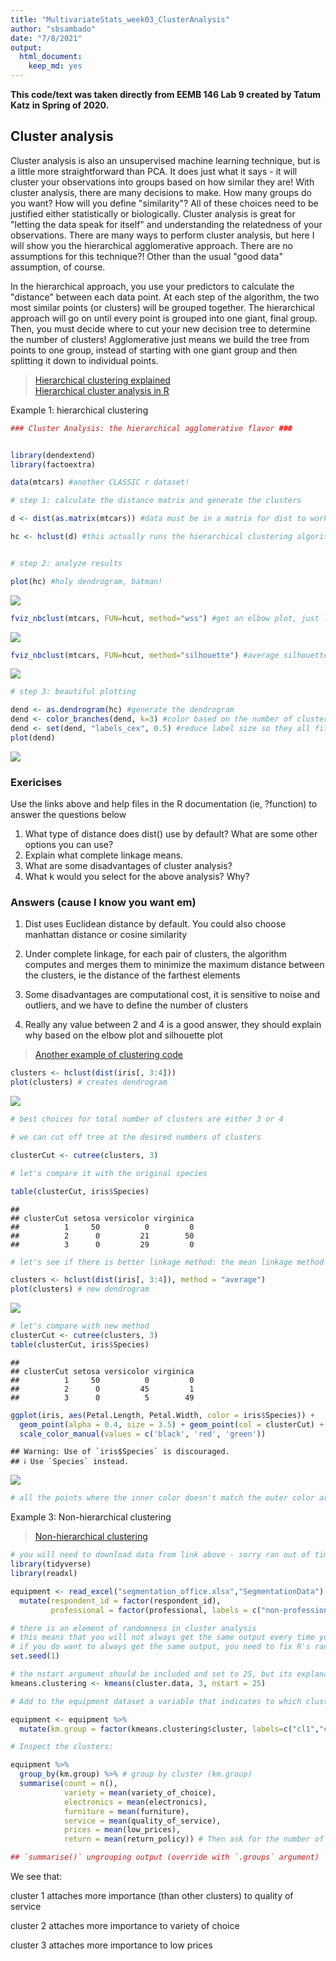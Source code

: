 ```yaml
---
title: "MultivariateStats_week03_ClusterAnalysis"
author: "sbsambado"
date: "7/8/2021"
output:
  html_document:
    keep_md: yes
---
```


**This code/text was taken directly from EEMB 146 Lab 9 created by Tatum Katz in Spring of 2020.**


## Cluster analysis

Cluster analysis is also an unsupervised machine learning technique, but is a little more straightforward than PCA. It does just what it says - it will cluster your observations into groups based on how similar they are! With cluster analysis, there are many decisions to make. How many groups do you want? How will you define "similarity"? All of these choices need to be justified either statistically or biologically. Cluster analysis is great for "letting the data speak for itself" and understanding the relatedness of your observations. There are many ways to perform cluster analysis, but here I will show you the hierarchical agglomerative approach. There are no assumptions for this technique?! Other than the usual "good data" assumption, of course.

In the hierarchical approach, you use your predictors to calculate the "distance" between each data point. At each step of the algorithm, the two most similar points (or clusters) will be grouped together. The hierarchical approach will go on until every point is grouped into one giant, final group. Then, you must decide where to cut your new decision tree to determine the number of clusters! Agglomerative just means we build the tree from points to one group, instead of starting with one giant group and then splitting it down to individual points.

>[Hierarchical clustering explained](https://towardsdatascience.com/hierarchical-clustering-explained-e58d2f936323#:~:text=Hierarchical%20clustering%20means%20creating%20a,Agglomerative%20clustering)  
>[Hierarchical cluster analysis in R](https://www.r-bloggers.com/hierarchical-clustering-in-r-2/)

Example 1: hierarchical clustering

```r
### Cluster Analysis: the hierarchical agglomerative flavor ###


library(dendextend)
library(factoextra)

data(mtcars) #another CLASSIC r dataset!

# step 1: calculate the distance matrix and generate the clusters

d <- dist(as.matrix(mtcars)) #data must be in a matrix for dist to work

hc <- hclust(d) #this actually runs the hierarchical clustering algorithm, based on the distances you just calculated. hclust uses the "complete linkage" method by default to define the clusters


# step 2: analyze results

plot(hc) #holy dendrogram, batman!
```

![](week_03_ClusterAnalysis_files/figure-html/unnamed-chunk-1-1.png)<!-- -->

```r
fviz_nbclust(mtcars, FUN=hcut, method="wss") #get an elbow plot, just like PCA! pick the k that reduces your total within sum of squares sufficiently
```

![](week_03_ClusterAnalysis_files/figure-html/unnamed-chunk-1-2.png)<!-- -->

```r
fviz_nbclust(mtcars, FUN=hcut, method="silhouette") #average silhouette method to determine optimal k. measures the quality of the clustering, ie how well each datapoint lies within its cluster. high average silhouette width indicates good clustering
```

![](week_03_ClusterAnalysis_files/figure-html/unnamed-chunk-1-3.png)<!-- -->

```r
# step 3: beautiful plotting

dend <- as.dendrogram(hc) #generate the dendrogram
dend <- color_branches(dend, k=3) #color based on the number of clusters you determined
dend <- set(dend, "labels_cex", 0.5) #reduce label size so they all fit nicely
plot(dend)
```

![](week_03_ClusterAnalysis_files/figure-html/unnamed-chunk-1-4.png)<!-- -->

### Exericises 

Use the links above and help files in the R documentation (ie, ?function) to answer the questions below

1. What type of distance does dist() use by default? What are some other options you can use?
2. Explain what complete linkage means.
3. What are some disadvantages of cluster analysis?
4. What k would you select for the above analysis? Why?

### Answers (cause I know you want em)
1. Dist uses Euclidean distance by default. You could also choose manhattan distance or cosine similarity

2. Under complete linkage, for each pair of clusters, the algorithm computes and merges them to minimize the maximum distance between the clusters, ie the distance of the farthest elements

3. Some disadvantages are computational cost, it is sensitive to noise and outliers, and we have to define the number of clusters

4. Really any value between 2 and 4 is a good answer, they should explain why based on the elbow plot and silhouette plot

>[Another example of clustering code](https://www.r-bloggers.com/2016/01/hierarchical-clustering-in-r-2/)


```r
clusters <- hclust(dist(iris[, 3:4]))
plot(clusters) # creates dendrogram
```

![](week_03_ClusterAnalysis_files/figure-html/unnamed-chunk-2-1.png)<!-- -->

```r
# best choices for total number of clusters are either 3 or 4

# we can cut off tree at the desired numbers of clusters

clusterCut <- cutree(clusters, 3)

# let's compare it with the original species

table(clusterCut, iris$Species)
```

```
##           
## clusterCut setosa versicolor virginica
##          1     50          0         0
##          2      0         21        50
##          3      0         29         0
```

```r
# let's see if there is better linkage method: the mean linkage method

clusters <- hclust(dist(iris[, 3:4]), method = "average")
plot(clusters) # new dendrogram
```

![](week_03_ClusterAnalysis_files/figure-html/unnamed-chunk-2-2.png)<!-- -->

```r
# let's compare with new method
clusterCut <- cutree(clusters, 3)
table(clusterCut, iris$Species)
```

```
##           
## clusterCut setosa versicolor virginica
##          1     50          0         0
##          2      0         45         1
##          3      0          5        49
```

```r
ggplot(iris, aes(Petal.Length, Petal.Width, color = iris$Species)) + 
  geom_point(alpha = 0.4, size = 3.5) + geom_point(col = clusterCut) + 
  scale_color_manual(values = c('black', 'red', 'green'))
```

```
## Warning: Use of `iris$Species` is discouraged.
## ℹ Use `Species` instead.
```

![](week_03_ClusterAnalysis_files/figure-html/unnamed-chunk-2-3.png)<!-- -->

```r
# all the points where the inner color doesn't match the outer color are the ones which were clustered incorrectly 
```

Example 3: Non-hierarchical clustering
> [Non-hierarchical clustering](https://bookdown.org/content/6ef13ea6-4e86-4566-b665-ebcd19d45029/7-4-non-hierarchical-clustering.html)


```r
# you will need to download data from link above - sorry ran out of time to do this!
library(tidyverse) 
library(readxl)

equipment <- read_excel("segmentation_office.xlsx","SegmentationData") %>%
  mutate(respondent_id = factor(respondent_id),
         professional = factor(professional, labels = c("non-professional","professional")))

# there is an element of randomness in cluster analysis
# this means that you will not always get the same output every time you do a cluster analysis
# if you do want to always get the same output, you need to fix R's random number generator with the set.seed command
set.seed(1)

# the nstart argument should be included and set to 25, but its explanation is out of the scope of this tutori al
kmeans.clustering <- kmeans(cluster.data, 3, nstart = 25)

# Add to the equipment dataset a variable that indicates to which cluster an observation belongs

equipment <- equipment %>% 
  mutate(km.group = factor(kmeans.clustering$cluster, labels=c("cl1","cl2","cl3"))) # Factorize the cluster indicator from the kmeans.clustering data frame and add it to the equipment data frame.

# Inspect the clusters:

equipment %>% 
  group_by(km.group) %>% # group by cluster (km.group)
  summarise(count = n(), 
            variety = mean(variety_of_choice), 
            electronics = mean(electronics), 
            furniture = mean(furniture), 
            service = mean(quality_of_service), 
            prices = mean(low_prices), 
            return = mean(return_policy)) # Then ask for the number of respondents and for the means of the ratings.

## `summarise()` ungrouping output (override with `.groups` argument)
```

We see that:

cluster 1 attaches more importance (than other clusters) to quality of service

cluster 2 attaches more importance to variety of choice

cluster 3 attaches more importance to low prices

